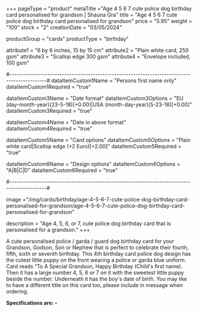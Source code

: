 +++
pageType = "product"
metaTitle ="Age 4 5 6 7 cute police dog birthday card personalised for grandson | Shauna Gra"
title = "Age 4 5 6 7 cute police dog birthday card personalised for grandson"
price = "5.95"
weight = "100"
stock = "2"
creationDate = "03/05/2024"

productGroup = "cards"
productType = "birthday"

attribute1 = "6 by 6 inches, 15 by 15 cm" 
attribute2 = "Plain white card, 250 gsm"
attribute3 = "Scallop edge 300 gsm"
attribute4 = "Envelope included, 100 gsm"

#---------------------------------------------------------------------------------------------#
dataItemCustom1Name = "Persons first name only"
dataItemCustom1Required = "true"

dataItemCustom3Name = "Date format"
dataItemCustom3Options = "EU (day-month-year)(23-5-18)[+0.00]|USA (month-day-year)(5-23-18)[+0.00]"
dataItemCustom3Required = "true"

dataItemCustom4Name = "Date in above format"
dataItemCustom4Required = "true"

dataItemCustom5Name = "Card options"
dataItemCustom5Options = "Plain white card|Scallop edge (+2 Euro)[+2.00]"
dataItemCustom5Required = "true"

dataItemCustom6Name = "Design options"
dataItemCustom6Options = "A|B|C|D"
dataItemCustom6Required = "true"

#---------------------------------------------------------------------------------------------#

image ="/img/cards/birthday/age-4-5-6-7-cute-police-dog-birthday-card-personalised-for-grandson/age-4-5-6-7-cute-police-dog-birthday-card-personalised-for-grandson"

description = "Age 4, 5, 6, or 7, cute police dog birthday card that is personalised for a grandson."
+++

A cute personalised police / garda / guard dog birthday card for your Grandson, Godson, Son or Nephew that is perfect to celebrate their fourth, fifth, sixth or seventh birthday. This 4th birthday card police dog design has the cutest little puppy on the front wearing a police or garda blue uniform. Card reads “To A Special Grandson, Happy Birthday (Child's first name). Then it has a large number 4, 5, 6 or 7 on it with the sweetest little puppy beside the number. Underneath it has the boy's date of birth. You may like to have a different title on this card too, please include in message when ordering.

**Specifications are: -**
